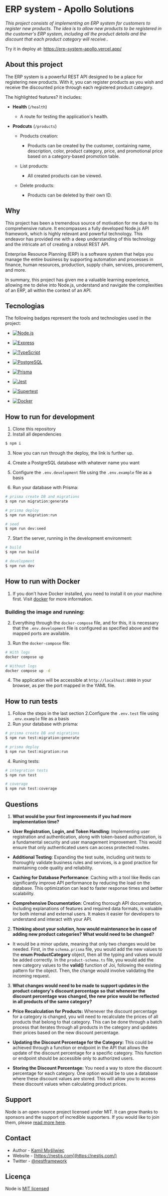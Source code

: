 # ERP system - Apollo Solutions
_This project consists of implementing an ERP system for customers to register new products. The idea is to allow new products to be registered in the customer's ERP system, including all the product details and the discount that each product category will receive._. 

Try it in deploy at: https://erp-system-apollo.vercel.app/

## About this project
The ERP system is a powerful REST API designed to be a place for registering new products. With it, you can register products as you wish and receive the discounted price through each registered product category.

The highlighted features? It includes:

- **Health** (`/health`) 
  - A route for testing the application's health.

- **Prodcuts** (`/products`) 
  - Products creation:
    - Products can be created by the customer, containing name, description, color, product category, price, and promotional price based on a category-based promotion table.

  - List products:
    - All created products can be viewed.

  - Delete products:
    - Products can be deleted by their own ID.
    
## Why
This project has been a tremendous source of motivation for me due to its comprehensive nature. It encompasses a fully developed Node.js API framework, which is highly relevant and powerful technology. This endeavor has provided me with a deep understanding of this technology and the intricate art of creating a robust REST API.

Enterprise Resource Planning (ERP) is a software system that helps you manage the entire business by supporting automation and processes in finance, human resources, production, supply chain, services, procurement, and more.

In summary, this project has given me a valuable learning experience, allowing me to delve into Node.js, understand and navigate the complexities of an ERP, all within the context of an API.

## Tecnologias
The following badges represent the tools and technologies used in the project:

- [![Node.js](https://img.shields.io/badge/Node.js-Active-brightgreen)](https://nodejs.org/)

- [![Express](https://img.shields.io/badge/Express-Web%20Framework-lightgrey)](https://expressjs.com/)

- [![TypeScript](https://img.shields.io/badge/TypeScript-Programming%20Language-blue)](https://www.typescriptlang.org/)

- [![PostgreSQL](https://img.shields.io/badge/PostgreSQL-Open--Source%20DB-blue)](https://www.postgresql.org/)

- [![Prisma](https://img.shields.io/badge/Prisma-Database%20ORM-brightgreen)](https://www.prisma.io/)

- [![Jest](https://img.shields.io/badge/Jest-Testing-blue)](https://jestjs.io/)

- [![Supertest](https://img.shields.io/badge/Supertest-Testing%20Library-orange)](https://github.com/visionmedia/supertest)

- [![Docker](https://img.shields.io/badge/Docker-Containerization-blue)](https://www.docker.com/)
 

## How to run for development

1. Clone this repository
2. Install all dependencies

```bash
$ npm i
```

3. Now you can run through the deploy, the link is further up.

4. Create a PostgreSQL database with whatever name you want

5. Configure the `.env.development` file using the `.env.example` file as a basis

6. Run your database with Prisma:

```bash
# prisma create DB and migrations
$ npm run migration:generate

# prisma deploy
$ npm run migration:run

# seed
$ npm run dev:seed
```

7. Start the server, running in the development environment:

```bash
# build
$ npm run build

# development
$ npm run dev
```

## How to run with Docker

1. If you don't have Docker installed, you need to install it on your machine first. Visit [docker](https://www.docker.com/) for more information.

### Building the image and running:

2. Everything through the `docker-compose` file, and for this, it is necessary that the `.env.development` file is configured as specified above and the mapped ports are available.

3. Run the `docker-compose` file:
```bash
# With logs
docker compose up

# Without logs
docker compose up -d
```

4. The application will be accessible at `http://localhost:8080` in your browser, as per the port mapped in the YAML file.

## How to run tests

1. Follow the steps in the last section
2.Configure the `.env.test` file using `.env.example` file as a basis
3. Run your database with prisma:

```bash
# prisma create DB and migrations
$ npm run test:migration:generate

# prisma deploy
$ npm run test:migration:run
```

4. Runing tests:

```bash
# integration tests
$ npm run test

# coverage
$ npm run test:coverage
```

## Questions

1. **What would be your first improvements if you had more implementation time?**
  - **User Registration, Login, and Token Handling**: Implementing user registration and authentication, along with token-based authorization, is a fundamental security and user management improvement. This would ensure that only authenticated users can access protected routes.

  - **Additional Testing**: Expanding the test suite, including unit tests to thoroughly validate business rules and services, is a good practice for maintaining code quality and reliability.

  - **Caching for Database Performance**: Caching with a tool like Redis can significantly improve API performance by reducing the load on the database. This optimization can lead to faster response times and better scalability.

  - **Comprehensive Documentation**: Creating thorough API documentation, including explanations of features and required data formats, is valuable for both internal and external users. It makes it easier for developers to understand and interact with your API.

2. **Thinking about your solution, how would maintenance be in case of adding new product categories? What would need to be changed?**
  - It would be a minor update, meaning that only two changes would be needed. First, in the `schema.prisma` file, you would add the new values to the **enum ProductCategory** object, then all the typing and values ​​would be added correctly. In the `product-schema.ts` file, you would add the new category values to the **valid()** function of Joi, following the existing pattern for the object. Then, the change would involve validating the incoming request.

3. **What changes would need to be made to support updates in the product category's discount percentage so that whenever the discount percentage was changed, the new price would be reflected in all products of the same category?**
  - **Price Recalculation for Products:** Whenever the discount percentage for a category is changed, you will need to recalculate the prices of all products that belong to that category. This can be done through a batch process that iterates through all products in the category and updates their prices based on the new discount percentage.

  - **Updating the Discount Percentage for the Category:** This could be achieved through a function or endpoint in the API that allows the update of the discount percentage for a specific category. This function or endpoint should be accessible only to authorized users.

  - **Storing the Discount Percentage:** You need a way to store the discount percentage for each category. One option would be to use a database where these discount values are stored. This will allow you to access these discount values when calculating product prices.

## Support

Node is an open-source project licensed under MIT. It can grow thanks to sponsors and the support of incredible supporters. If you would like to join them, please [read more here](https://nodesource.com/services/support).

## Contact

- Author - [Kamil Myśliwiec](https://kamilmysliwiec.com)
- Website - [https://nestjs.com](https://nestjs.com/)
- Twitter - [@nestframework](https://twitter.com/nestframework)

## Licença

Node is [MIT licensed](LICENSE)